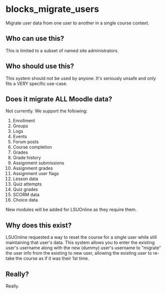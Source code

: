 # blocks_migrate_users
Migrate user data from one user to another in a single course context.

## Who can use this?
This is limited to a subset of named site administrators.

## Who should use this?
This system should not be used by anyone. It's seriously unsafe and only fits a VERY specific use-case.

## Does it migrate ALL Moodle data?
Not currently. We support the following:
1. Enrollment
1. Groups
1. Logs
1. Events
1. Forum posts
1. Course completion
1. Grades
1. Grade history
1. Assignment submissions
1. Assignment grades
1. Assignment user flags
1. Lesson data
1. Quiz attempts
1. Quiz grades
1. SCORM data
1. Choice data

New modules will be added for LSUOnline as they require them.

## Why does this exist?
LSUOnline requested a way to reset the course for a single user while still maintaining that user's data.
This system allows you to enter the existing user's username along with the new (dummy) user's username to "migrate" the user info from the existing to new user, allowing the existing user to re-take the course as if it was their 1st time.

## Really?
Really.
